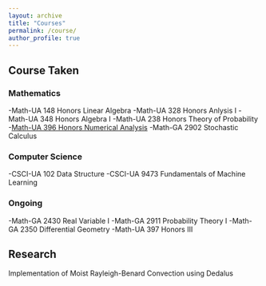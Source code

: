 ```yaml
---
layout: archive
title: "Courses"
permalink: /course/
author_profile: true
---
```

## Course Taken
### Mathematics
-Math-UA 148 Honors Linear Algebra
-Math-UA 328 Honors Anlysis I
-Math-UA 348 Honors Algebra I
-Math-UA 238 Honors Theory of Probability
-[Math-UA 396 Honors Numerical Analysis](https://cims.nyu.edu/~oneil/courses/sp23-math396/)
-Math-GA 2902 Stochastic Calculus
### Computer Science 
-CSCI-UA 102 Data Structure
-CSCI-UA 9473 Fundamentals of Machine Learning

### Ongoing
-Math-GA 2430 Real Variable I
-Math-GA 2911 Probability Theory I
-Math-GA 2350 Differential Geometry
-Math-UA 397 Honors III

## Research
Implementation of Moist Rayleigh-Benard Convection using Dedalus
